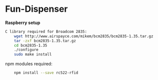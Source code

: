 # Fun-Dispenser


**Raspberry setup**
```bash
C library required for Broadcom 2835:
    wget http://www.airspayce.com/mikem/bcm2835/bcm2835-1.35.tar.gz
    tar -zxf bcm2835-1.35.tar.gz
    cd bcm2835-1.35
    ./configure	
    sudo make install
```
npm modules required:
```bash
    npm install --save rc522-rfid
```